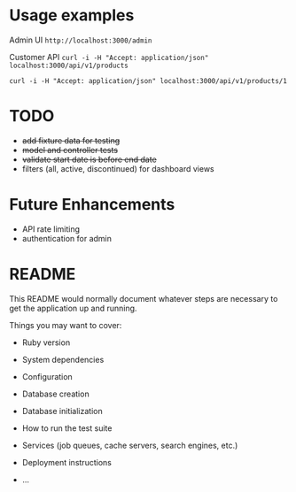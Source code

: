 # Usage examples

Admin UI
`http://localhost:3000/admin`

Customer API
`curl -i -H "Accept: application/json" localhost:3000/api/v1/products`

`curl -i -H "Accept: application/json" localhost:3000/api/v1/products/1`

# TODO

* ~~add fixture data for testing~~
* ~~model and controller tests~~
* ~~validate start date is before end date~~
* filters (all, active, discontinued) for dashboard views

# Future Enhancements
* API rate limiting
* authentication for admin

# README

This README would normally document whatever steps are necessary to get the
application up and running.

Things you may want to cover:

* Ruby version

* System dependencies

* Configuration

* Database creation

* Database initialization

* How to run the test suite

* Services (job queues, cache servers, search engines, etc.)

* Deployment instructions

* ...
